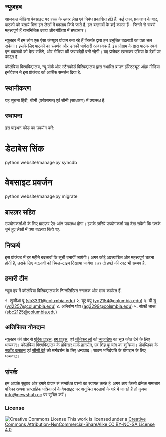 ## न्यूज़हब 

आजकल मीडिया वेबसाइट पर २०० के ऊपर लेख एवं निबंध प्रकाशित होते हैं. कई दफा, प्रकाशन के बाद, पाठको को बताये बिना इन लेखों में बदलाव किये जाते हैं. इन बदलावों के कई कारण हैं - जिनमे से सबसे महत्त्वपूर्ण हैं राजनितिक दबाव और मीडिया में भ्रष्टाचार।  

न्यूज़हब में हम लोग एक ऐसा कंप्यूटर प्रोग्राम बना रहे हैं जिसके द्वारा इन अनुचित बदलावों का पता चल सकेगा। इसके लिए पाठकों का समर्थन और उनकी भागेदारी आवश्यक है. इस प्रोग्राम के द्वारा पाठक स्वयं इन बदलावों को देख सकेंगे, और मीडिया की जवाबदेही बनी रहेगी। यह प्रोजेक्ट खासकर एशिया के देशों पर केंद्रित है. 

कोलंबिया विश्वविद्यालय, न्यू यॉर्क और स्टैनफोर्ड विश्विद्यालय द्वारा स्थापित ब्राउन इंस्टिट्यूट ऑफ़ मीडिया इनोवेशन ने इस प्रोजेक्ट को आर्थिक समर्थन दिया है. 

## स्थानीकरण 

यह सूचना हिंदी, चीनी (परंपरागत) एवं चीनी (साधारण) में उपलब्ध है. 

## स्थापना 

इस पाइथन कोड का उपयोग करें: 

 # डेटाबेस सिंक  
  python website/manage.py syncdb 
  
  # वेबसाइट प्रवर्जन 
  python website/manage.py migrate


## ब्राउज़र सहित 

उपयोगकर्ताओं के लिए ब्राउज़र ऐड-ऑन उपलब्ध होगा। इसके ज़रिये उपयोगकर्ता यह देख सकेंगे कि उनके चुने हुए लेखों में क्या बदलाव किये गए. 

## निष्कर्ष 

इस प्रोजेक्ट में हर महीने बदलावों कि सूची बनायीं जायेगी। अगर कोई अप्रत्याशित और महत्त्वपूर्ण घटना होती है, उसके लिए बदलावों को रियल-टाइम दिखाया जायेगा। हर दो हफ्ते की रपट भी सम्भव है. 

## हमारी टीम 

न्यूज़ हब में कोलंबिया विश्विद्यालय के निम्नलिखित स्नातक और छात्र कार्यरत हैं. 

१. शुजीआ बू (sb3331@columbia.edu)
२. यूए क्यू (yq2154@columbia.edu)
३. यी डू (yd2257@columbia.edu)
४. अनिर्वाण घोष (ag3299@columbia.edu)
५. सोफी चाऊ (sbc2125@columbia.edu)

## अतिरिक्त योगदान 

न्यूज़हब की ओर से [एरिक प्राइस](mailto:ecprice@mit.edu), [ग्रेग प्राइस](mailto:gnprice@gmail.com), एवं [जेनिफर ली](mailto:jenny@jennifer8lee.com) को  [न्यूज़डिफ](http://newsdiffs.org/) का सूत्र कोड देने के लिए धन्यवाद। कोलंबिया विश्वविद्यालय के [प्रोफेसर मार्क हानसेन](http://www.journalism.columbia.edu/profile/428-mark), एवं [शिह फु चांग](http://www.ee.columbia.edu/shih-fu-chang) का शुक्रिया। प्रोपब्लिका के [स्कॉट क्लाइन](https://twitter.com/kleinmatic) एवं [सीसी वेई](https://twitter.com/sisiwei) को मार्गदर्शन के लिए धन्यवाद। श्रावण भमिदीपति के योगदान के लिए धन्यवाद।   

## संपर्क 

हम आपके सुझाव और हमारे प्रोग्राम से सम्बंधित प्रश्नों का स्वागत करते हैं. अगर आप किसी दैनिक समाचार पत्रिका अथवा साप्ताहिक पत्रिकाओं के वेबसाइट पर अनुचित बदलावों के बारे में जानते हैं तो कृपया [info@newshub.cc](mailto:info@newshub.cc) पर सूचित करें। 

### License
![Creative Commons License](http://i.creativecommons.org/l/by-nc-sa/3.0/88x31.png)
This work is licensed under a [Creative Commons Attribution-NonCommercial-ShareAlike CC BY-NC-SA License 4.0](http://creativecommons.org/licenses/by-nc-sa/4.0/)




